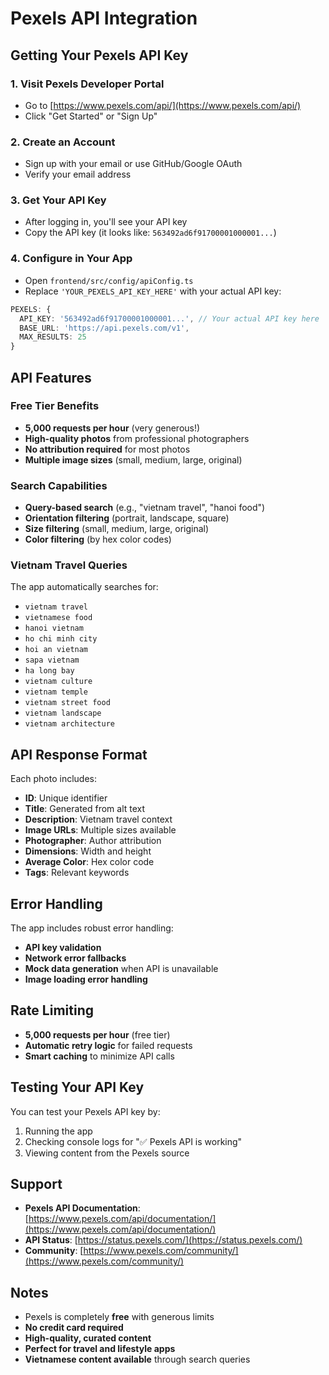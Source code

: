 # Pexels API Integration

## Getting Your Pexels API Key

### 1. Visit Pexels Developer Portal
- Go to [https://www.pexels.com/api/](https://www.pexels.com/api/)
- Click "Get Started" or "Sign Up"

### 2. Create an Account
- Sign up with your email or use GitHub/Google OAuth
- Verify your email address

### 3. Get Your API Key
- After logging in, you'll see your API key
- Copy the API key (it looks like: `563492ad6f91700001000001...`)

### 4. Configure in Your App
- Open `frontend/src/config/apiConfig.ts`
- Replace `'YOUR_PEXELS_API_KEY_HERE'` with your actual API key:

```typescript
PEXELS: {
  API_KEY: '563492ad6f91700001000001...', // Your actual API key here
  BASE_URL: 'https://api.pexels.com/v1',
  MAX_RESULTS: 25
}
```

## API Features

### Free Tier Benefits
- **5,000 requests per hour** (very generous!)
- **High-quality photos** from professional photographers
- **No attribution required** for most photos
- **Multiple image sizes** (small, medium, large, original)

### Search Capabilities
- **Query-based search** (e.g., "vietnam travel", "hanoi food")
- **Orientation filtering** (portrait, landscape, square)
- **Size filtering** (small, medium, large, original)
- **Color filtering** (by hex color codes)

### Vietnam Travel Queries
The app automatically searches for:
- `vietnam travel`
- `vietnamese food`
- `hanoi vietnam`
- `ho chi minh city`
- `hoi an vietnam`
- `sapa vietnam`
- `ha long bay`
- `vietnam culture`
- `vietnam temple`
- `vietnam street food`
- `vietnam landscape`
- `vietnam architecture`

## API Response Format

Each photo includes:
- **ID**: Unique identifier
- **Title**: Generated from alt text
- **Description**: Vietnam travel context
- **Image URLs**: Multiple sizes available
- **Photographer**: Author attribution
- **Dimensions**: Width and height
- **Average Color**: Hex color code
- **Tags**: Relevant keywords

## Error Handling

The app includes robust error handling:
- **API key validation**
- **Network error fallbacks**
- **Mock data generation** when API is unavailable
- **Image loading error handling**

## Rate Limiting

- **5,000 requests per hour** (free tier)
- **Automatic retry logic** for failed requests
- **Smart caching** to minimize API calls

## Testing Your API Key

You can test your Pexels API key by:
1. Running the app
2. Checking console logs for "✅ Pexels API is working"
3. Viewing content from the Pexels source

## Support

- **Pexels API Documentation**: [https://www.pexels.com/api/documentation/](https://www.pexels.com/api/documentation/)
- **API Status**: [https://status.pexels.com/](https://status.pexels.com/)
- **Community**: [https://www.pexels.com/community/](https://www.pexels.com/community/)

## Notes

- Pexels is completely **free** with generous limits
- **No credit card required**
- **High-quality, curated content**
- **Perfect for travel and lifestyle apps**
- **Vietnamese content available** through search queries
